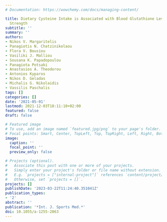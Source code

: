 ```yaml
---
# Documentation: https://wowchemy.com/docs/managing-content/

title: Dietary Cysteine Intake is Associated with Blood Glutathione Levels and Isometric
  Strength
subtitle: ''
summary: ''
authors:
- Nikos V. Margaritelis
- Panagiotis N. Chatzinikolaou
- Flora V. Bousiou
- Vasiliki J. Malliou
- Sousana K. Papadopoulou
- Panagiota Potsaki
- Anastasios A. Theodorou
- Antonios Kyparos
- Nikos D. Geladas
- Michalis G. Nikolaidis
- Vassilis Paschalis
tags: []
categories: []
date: '2021-05-01'
lastmod: 2021-12-03T18:11:10+02:00
featured: false
draft: false

# Featured image
# To use, add an image named `featured.jpg/png` to your page's folder.
# Focal points: Smart, Center, TopLeft, Top, TopRight, Left, Right, BottomLeft, Bottom, BottomRight.
image:
  caption: ''
  focal_point: ''
  preview_only: false

# Projects (optional).
#   Associate this post with one or more of your projects.
#   Simply enter your project's folder or file name without extension.
#   E.g. `projects = ["internal-project"]` references `content/project/deep-learning/index.md`.
#   Otherwise, set `projects = []`.
projects: []
publishDate: '2023-03-22T11:24:40.351041Z'
publication_types:
- '2'
abstract: ''
publication: '*Int. J. Sports Med.*'
doi: 10.1055/a-1255-2863
---
```

